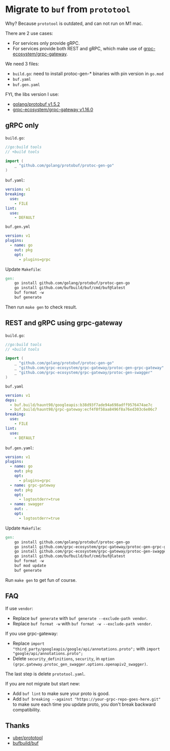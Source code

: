 # Migrate to `buf` from `prototool`

Why? Because `prototool` is outdated, and can not run on M1 mac.

There are 2 use cases:

- For services only provide gRPC.
- For services provide both REST and gRPC, which make use of [grpc-ecosystem/grpc-gateway](https://github.com/grpc-ecosystem/grpc-gateway).

We need 3 files:

- `build.go`: need to install protoc-gen-\* binaries with pin version in `go.mod`
- `buf.yaml`
- `buf.gen.yaml`

FYI, the libs version I use:

- [golang/protobuf v1.5.2](https://github.com/golang/protobuf/releases/tag/v1.5.2)
- [grpc-ecosystem/grpc-gateway v1.16.0](https://github.com/grpc-ecosystem/grpc-gateway/releases/tag/v1.16.0)

## gRPC only

`build.go`:

```go
//go:build tools
// +build tools

import (
	_ "github.com/golang/protobuf/protoc-gen-go"
)
```

`buf.yaml`:

```yaml
version: v1
breaking:
  use:
    - FILE
lint:
  use:
    - DEFAULT
```

`buf.gen.yml`

```yaml
version: v1
plugins:
  - name: go
    out: pkg
    opt:
      - plugins=grpc
```

Update `Makefile`:

```Makefile
gen:
	go install github.com/golang/protobuf/protoc-gen-go
	go install github.com/bufbuild/buf/cmd/buf@latest
	buf format -w
	buf generate
```

Then run `make gen` to check result.

## REST and gRPC using grpc-gateway

`build.go`:

```go
//go:build tools
// +build tools

import (
	_ "github.com/golang/protobuf/protoc-gen-go"
	_ "github.com/grpc-ecosystem/grpc-gateway/protoc-gen-grpc-gateway"
	_ "github.com/grpc-ecosystem/grpc-gateway/protoc-gen-swagger"
)
```

`buf.yaml`

```yaml
version: v1
deps:
  - buf.build/haunt98/googleapis:b38d93f7ade94a698adff9576474ae7c
  - buf.build/haunt98/grpc-gateway:ecf4f0f58aa8496f8a76ed303c6e06c7
breaking:
  use:
    - FILE
lint:
  use:
    - DEFAULT
```

`buf.gen.yaml`:

```yaml
version: v1
plugins:
  - name: go
    out: pkg
    opt:
      - plugins=grpc
  - name: grpc-gateway
    out: pkg
    opt:
      - logtostderr=true
  - name: swagger
    out: .
    opt:
      - logtostderr=true
```

Update `Makefile`:

```Makefile
gen:
	go install github.com/golang/protobuf/protoc-gen-go
	go install github.com/grpc-ecosystem/grpc-gateway/protoc-gen-grpc-gateway
	go install github.com/grpc-ecosystem/grpc-gateway/protoc-gen-swagger
	go install github.com/bufbuild/buf/cmd/buf@latest
	buf format -w
	buf mod update
	buf generate
```

Run `make gen` to get fun of course.

## FAQ

If use `vendor`:

- Replace `buf generate` with `buf generate --exclude-path vendor`.
- Replace `buf format -w` with `buf format -w --exclude-path vendor`.

If you use grpc-gateway:

- Replace `import "third_party/googleapis/google/api/annotations.proto";` with `import "google/api/annotations.proto";`
- Delete `security_definitions`, `security`, in `option (grpc.gateway.protoc_gen_swagger.options.openapiv2_swagger)`.

The last step is delete `prototool.yaml`.

If you are not migrate but start new:

- Add `buf lint` to make sure your proto is good.
- Add `buf breaking --against "https://your-grpc-repo-goes-here.git"` to make sure each time you update proto, you don't break backward compatibility.

## Thanks

- [uber/prototool](https://github.com/uber/prototool)
- [bufbuild/buf](https://github.com/bufbuild/buf)
